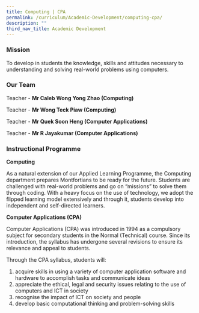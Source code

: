 ```yaml
---
title: Computing | CPA
permalink: /curriculum/Academic-Development/computing-cpa/
description: ""
third_nav_title: Academic Development
---
```

### Mission

  
To develop in students the knowledge, skills and attitudes necessary to understanding and solving real-world problems using computers.  

### Our Team

Teacher - **Mr Caleb Wong Yong Zhao (Computing)**  

Teacher - **Mr Wong Teck Piaw (Computing)**

Teacher - **Mr Quek Soon Heng (Computer Applications)**

Teacher - **Mr R Jayakumar (Computer Applications)**



### Instructional Programme

**Computing** 

As a natural extension of our Applied Learning Programme, the Computing department prepares Montfortians to be ready for the future. Students are challenged with real-world problems and go on “missions” to solve them through coding. With a heavy focus on the use of technology, we adopt the flipped learning model extensively and through it, students develop into independent and self-directed learners. 


**Computer Applications (CPA)**

Computer Applications (CPA) was introduced in 1994 as a compulsory subject for secondary students in the Normal (Technical) course. Since its introduction, the syllabus has undergone several revisions to ensure its relevance and appeal to students.

Through the CPA syllabus, students will:      
1. acquire skills in using a variety of computer application software and hardware to accomplish tasks and communicate ideas
2. appreciate the ethical, legal and security issues relating to the use of computers and ICT in society
3. recognise the impact of ICT on society and people
4. develop basic computational thinking and problem-solving skills